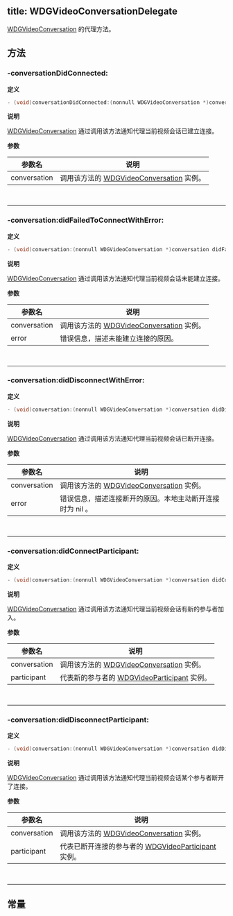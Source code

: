 title: WDGVideoConversationDelegate
---

[WDGVideoConversation](../Classes/WDGVideoConversation.html) 的代理方法。

## 方法

### -conversationDidConnected:

**定义**

```objectivec
- (void)conversationDidConnected:(nonnull WDGVideoConversation *)conversation;
```

**说明**

[WDGVideoConversation](../Classes/WDGVideoConversation.html) 通过调用该方法通知代理当前视频会话已建立连接。

**参数**

 参数名 | 说明 
---|---
conversation|调用该方法的 [WDGVideoConversation](../Classes/WDGVideoConversation.html) 实例。

</br>

---

### -conversation:didFailedToConnectWithError:

**定义**

```objectivec
- (void)conversation:(nonnull WDGVideoConversation *)conversation didFailedToConnectWithError:(nonnull NSError *)error;
```

**说明**

[WDGVideoConversation](../Classes/WDGVideoConversation.html) 通过调用该方法通知代理当前视频会话未能建立连接。

**参数**

 参数名 | 说明 
---|---
conversation|调用该方法的 [WDGVideoConversation](../Classes/WDGVideoConversation.html) 实例。
error|错误信息，描述未能建立连接的原因。

</br>

---

### -conversation:didDisconnectWithError:

**定义**

```objectivec
- (void)conversation:(nonnull WDGVideoConversation *)conversation didDisconnectWithError:(NSError *_Nullable)error;
```

**说明**

[WDGVideoConversation](../Classes/WDGVideoConversation.html) 通过调用该方法通知代理当前视频会话已断开连接。

**参数**

 参数名 | 说明 
---|---
conversation|调用该方法的 [WDGVideoConversation](../Classes/WDGVideoConversation.html) 实例。
error|错误信息，描述连接断开的原因。本地主动断开连接时为 nil 。

</br>

---

### -conversation:didConnectParticipant:

**定义**

```objectivec
- (void)conversation:(nonnull WDGVideoConversation *)conversation didConnectParticipant:(nonnull WDGVideoParticipant *)participant;
```

**说明**

[WDGVideoConversation](../Classes/WDGVideoConversation.html) 通过调用该方法通知代理当前视频会话有新的参与者加入。

**参数**

 参数名 | 说明 
---|---
conversation|调用该方法的 [WDGVideoConversation](../Classes/WDGVideoConversation.html) 实例。
participant|代表新的参与者的 [WDGVideoParticipant](../Classes/WDGVideoParticipant.html) 实例。

</br>

---

### -conversation:didDisconnectParticipant:

**定义**

```objectivec
- (void)conversation:(nonnull WDGVideoConversation *)conversation didDisconnectParticipant:(nonnull WDGVideoParticipant *)participant;
```

**说明**

[WDGVideoConversation](../Classes/WDGVideoConversation.html) 通过调用该方法通知代理当前视频会话某个参与者断开了连接。

**参数**

 参数名 | 说明 
---|---
conversation|调用该方法的 [WDGVideoConversation](../Classes/WDGVideoConversation.html) 实例。
participant|代表已断开连接的参与者的 [WDGVideoParticipant](../Classes/WDGVideoParticipant.html) 实例。

</br>

---

## 常量
